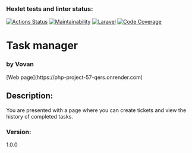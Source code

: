 ### Hexlet tests and linter status:
[![Actions Status](https://github.com/vladimir-xz/php-project-57/actions/workflows/hexlet-check.yml/badge.svg)](https://github.com/vladimir-xz/php-project-57/actions)
[![Maintainability](https://api.codeclimate.com/v1/badges/8c9b4a9ed818f616e4c2/maintainability)](https://codeclimate.com/github/vladimir-xz/php-project-57/maintainability)
[![Laravel](https://github.com/vladimir-xz/php-project-57/actions/workflows/laravel.yml/badge.svg)](https://github.com/vladimir-xz/php-project-57/actions/workflows/laravel.yml)
[![Code Coverage](https://github.com/vladimir-xz/php-project-57/actions/workflows/code-coverage.yml/badge.svg)](https://github.com/vladimir-xz/php-project-57/actions/workflows/code-coverage.yml)

<h1>Task manager</h1>
<h3>by Vovan</h3>
[Web page](https://php-project-57-qers.onrender.com)

<h2>Description:</h2>

<p>You are presented with a page where you can create tickets and view the history of completed tasks.</p>

<h3>Version:</h3>
<p>1.0.0</p>
